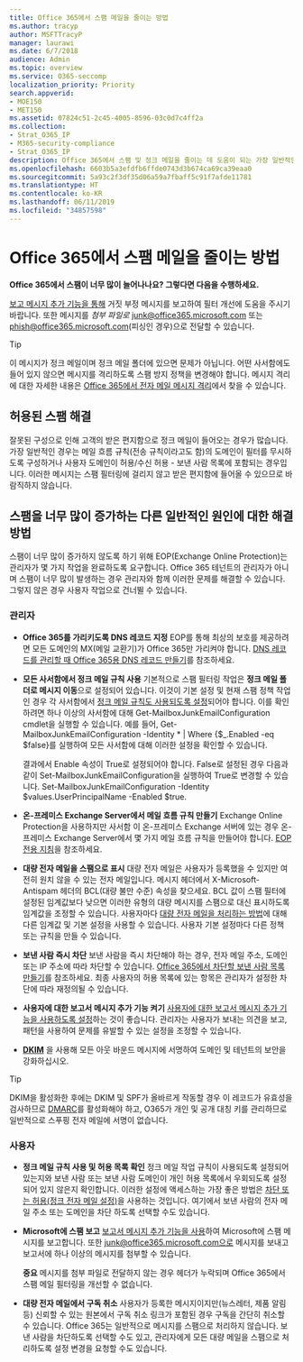 ```yaml
---
title: Office 365에서 스팸 메일을 줄이는 방법
ms.author: tracyp
author: MSFTTracyP
manager: laurawi
ms.date: 6/7/2018
audience: Admin
ms.topic: overview
ms.service: O365-seccomp
localization_priority: Priority
search.appverid:
- MOE150
- MET150
ms.assetid: 07824c51-2c45-4005-8596-03c0d7c4ff2a
ms.collection:
- Strat_O365_IP
- M365-security-compliance
- Strat_O365_IP
description: Office 365에서 스팸 및 정크 메일을 줄이는 데 도움이 되는 가장 일반적인 방법을 알아봅니다.
ms.openlocfilehash: 6603b5a3efdfb6ffde0743d3b674ca69ca39eaa0
ms.sourcegitcommit: 5a93c2f3df35d06a59a7fbaff5c91f7afde11781
ms.translationtype: HT
ms.contentlocale: ko-KR
ms.lasthandoff: 06/11/2019
ms.locfileid: "34857598"
---
```

# <a name="how-to-reduce-spam-email-in-office-365"></a>Office 365에서 스팸 메일을 줄이는 방법

 **Office 365에서 스팸이 너무 많이 늘어나나요? 그렇다면 다음을 수행하세요.**
  
[보고 메시지 추가 기능을 통해](https://support.office.com/article/b5caa9f1-cdf3-4443-af8c-ff724ea719d2) 거짓 부정 메시지를 보고하여 필터 개선에 도움을 주시기 바랍니다. 또한 메시지를 *첨부 파일로* junk@office365.microsoft.com 또는 phish@office365.microsoft.com(피싱인 경우)으로 전달할 수 있습니다.

> [!TIP]
> 이 메시지가 정크 메일이며 정크 메일 폴더에 있으면 문제가 아닙니다. 어떤 사서함에도 들어 있지 않으면 메시지를 격리하도록 스팸 방지 정책을 변경해야 합니다. 메시지 격리에 대한 자세한 내용은 [Office 365에서 전자 메일 메시지 격리](quarantine-email-messages.md)에서 찾을 수 있습니다.

## <a name="fixing-allowed-spam"></a>허용된 스팸 해결

잘못된 구성으로 인해 고객의 받은 편지함으로 정크 메일이 들어오는 경우가 많습니다. 가장 일반적인 경우는 메일 흐름 규칙(전송 규칙이라고도 함)의 도메인이 필터를 무시하도록 구성하거나 사용자 도메인이 허용/수신 허용 - 보낸 사람 목록에 포함되는 경우입니다. 이러한 메시지는 스팸 필터링에 걸리지 않고 받은 편지함에 들어올 수 있으므로 바람직하지 않습니다.  

## <a name="solutions-to-other-common-causes-of-getting-too-much-spam"></a>스팸을 너무 많이 증가하는 다른 일반적인 원인에 대한 해결 방법

스팸이 너무 많이 증가하지 않도록 하기 위해 EOP(Exchange Online Protection)는 관리자가 몇 가지 작업을 완료하도록 요구합니다. Office 365 테넌트의 관리자가 아니며 스팸이 너무 많이 발생하는 경우 관리자와 함께 이러한 문제를 해결할 수 있습니다. 그렇지 않은 경우 사용자 작업으로 건너뛸 수 있습니다.
  
### <a name="for-admins"></a>관리자

- **Office 365를 가리키도록 DNS 레코드 지정** EOP를 통해 최상의 보호를 제공하려면 모든 도메인의 MX(메일 교환기)가 Office 365만 가리켜야 합니다. [DNS 레코드를 관리할 때 Office 365용 DNS 레코드 만들기](https://support.office.com/article/b0f3fdca-8a80-4e8e-9ef3-61e8a2a9ab23)를 참조하세요.
    
- 
  **모든 사서함에서 정크 메일 규칙 사용** 기본적으로 스팸 필터링 작업은 **정크 메일 폴더로 메시지 이동**으로 설정되어 있습니다. 이것이 기본 설정 및 현재 스팸 정책 작업인 경우 각 사서함에서 [정크 메일 규칙도 사용되도록 설정](https://support.office.com/ko-KR/article/overview-of-the-junk-email-filter-5ae3ea8e-cf41-4fa0-b02a-3b96e21de089)되어야 합니다. 이를 확인하려면 하나 이상의 사서함에 대해 Get-MailboxJunkEmailConfiguration cmdlet을 실행할 수 있습니다. 예를 들어, Get-MailboxJunkEmailConfiguration -Identity \* | Where {$_.Enabled -eq $false}를 실행하여 모든 사서함에 대해 이러한 설정을 확인할 수 있습니다.
    
    결과에서 Enable 속성이 True로 설정되어야 합니다. False로 설정된 경우 다음과 같이 Set-MailboxJunkEmailConfiguration을 실행하여 True로 변경할 수 있습니다. Set-MailboxJunkEmailConfiguration -Identity $values.UserPrincipalName -Enabled $true.
    
- **온-프레미스 Exchange Server에서 메일 흐름 규칙 만들기** Exchange Online Protection을 사용하지만 사서함 이 온-프레미스 Exchange 서버에 있는 경우 온-프레미스 Exchange Server에서 몇 가지 메일 흐름 규칙을 만들어야 합니다. [EOP 전용 지침](https://docs.microsoft.com/previous-versions/exchange-server/exchange-150/jj900470(v=exchg.150))을 참조하세요.
    
- 
  **대량 전자 메일을 스팸으로 표시** 대량 전자 메일은 사용자가 등록했을 수 있지만 여전히 원치 않을 수 있는 전자 메일입니다. 메시지 헤더에서 X-Microsoft-Antispam 헤더의 BCL(대량 불만 수준) 속성을 찾으세요. BCL 값이 스팸 필터에 설정된 임계값보다 낮으면 이러한 유형의 대량 메시지를 스팸으로 대신 표시하도록 임계값을 조정할 수 있습니다. 사용자마다 [대량 전자 메일을 처리하는 방법](https://docs.microsoft.com/ko-KR/office365/SecurityCompliance/bulk-complaint-level-values)에 대해 다른 임계값 및 기본 설정을 사용할 수 있습니다. 사용자 기본 설정마다 다른 정책 또는 규칙을 만들 수 있습니다. 
    
- **보낸 사람 즉시 차단** 보낸 사람을 즉시 차단해야 하는 경우, 전자 메일 주소, 도메인 또는 IP 주소에 따라 차단할 수 있습니다. [Office 365에서 차단할 보낸 사람 목록 만들기](create-block-sender-lists-in-office-365.md)를 참조하세요. 최종 사용자의 허용 목록에 있는 항목은 관리자가 설정한 차단에 따라 재정의될 수 있습니다.
    
- **사용자에 대한 보고서 메시지 추가 기능 켜기** [사용자에 대한 보고서 메시지 추가 기능을 사용하도록 설정](enable-the-report-message-add-in.md)하는 것이 좋습니다. 관리자는 사용자가 보내는 의견을 보고, 패턴을 사용하여 문제를 유발할 수 있는 설정을 조정할 수 있습니다.
- **[DKIM](use-dkim-to-validate-outbound-email.md)** 을 사용해 모든 아웃 바운드 메시지에 서명하여 도메인 및 테넌트의 보안을 강화하십시오.
 > [!TIP]
> DKIM을 활성화한 후에는 DKIM 및 SPF가 올바르게 작동할 경우 이 레코드가 유효성을 검사하므로 [DMARC](use-dkim-to-validate-outbound-email.md)를 활성화해야 하고, O365가 개인 및 공개 대칭 키를 관리하므로 일반적으로 스푸핑 전자 메일에 서명이 없습니다.
    
### <a name="for-users"></a>사용자

- **정크 메일 규칙 사용 및 허용 목록 확인** 정크 메일 작업 규칙이 사용되도록 설정되어 있는지와 보낸 사람 또는 보낸 사람 도메인이 개인 허용 목록에서 우회되도록 설정되어 있지 않은지 확인합니다. 이러한 설정에 액세스하는 가장 좋은 방법은 [차단 또는 허용(정크 전자 메일 설정)](https://support.office.com/article/48c9f6f7-2309-4f95-9a4d-de987e880e46)을 사용하는 것입니다. 여기에서 보낸 사람의 전자 메일 주소 또는 도메인을 차단 하도록 선택할 수도 있습니다.
    
- **Microsoft에 스팸 보고** [보고서 메시지 추가 기능을 사용](https://support.office.com/article/b5caa9f1-cdf3-4443-af8c-ff724ea719d2)하여 Microsoft에 스팸 메시지를 보고합니다. 또한 junk@office365.microsoft.com으로 메시지를 보내고 보고서에 하나 이상의 메시지를 첨부할 수 있습니다.
    
    **중요** 메시지를 첨부 파일로 전달하지 않는 경우 헤더가 누락되며 Office 365에서 스팸 메일 필터링을 개선할 수 없습니다. 
    
- **대량 전자 메일에서 구독 취소** 사용자가 등록한 메시지이지만(뉴스레터, 제품 알림 등) 신뢰할 수 있는 원본에서 구독 취소 링크가 포함된 경우 구독을 간단히 취소할 수 있습니다. Office 365는 일반적으로 메시지를 스팸으로 처리하지 않습니다. 보낸 사람을 차단하도록 선택할 수도 있고, 관리자에게 모든 대량 메일을 스팸으로 처리하도록 설정 변경을 요청할 수도 있습니다.
